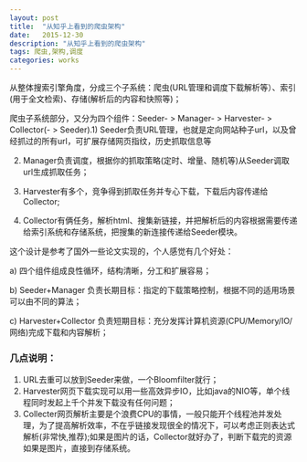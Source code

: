 ```yaml
---
layout: post
title:  "从知乎上看到的爬虫架构"
date:   2015-12-30
description: "从知乎上看到的爬虫架构"
tags: 爬虫,架构,调度
categories: works
---
```


从整体搜索引擎角度，分成三个子系统：爬虫(URL管理和调度下载解析等）、索引(用于全文检索)、存储(解析后的内容和快照等)；

爬虫子系统部分，又分为四个组件：Seeder- > Manager- > Harvester- > Collector(- > Seeder).1) Seeder负责URL管理，也就是定向网站种子url，以及曾经抓过的所有url，可扩展存储网页指纹，历史抓取信息等

2) Manager负责调度，根据你的抓取策略(定时、增量、随机等)从Seeder调取url生成抓取任务；

3) Harvester有多个，竞争得到抓取任务并专心下载，下载后内容传递给Collector;

4) Collector有俩任务，解析html、搜集新链接，并把解析后的内容根据需要传递给索引系统和存储系统，把搜集的新连接传递给Seeder模块。

这个设计是参考了国外一些论文实现的，个人感觉有几个好处：

a) 四个组件组成良性循环，结构清晰，分工和扩展容易；

b) Seeder+Manager 负责长期目标：指定的下载策略控制，根据不同的适用场景可以由不同的算法；

c) Harvester+Collector 负责短期目标：充分发挥计算机资源(CPU/Memory/IO/网络)完成下载和内容解析；

### 几点说明：
1) URL去重可以放到Seeder来做，一个Bloomfilter就行；
2) Harvester网页下载实现可以用一些高效异步IO，比如java的NIO等，单个线程同时发起上千个并发下载没有任何问题；
3) Collecter网页解析主要是个浪费CPU的事情，一般只能开个线程池并发处理，为了提高解析效率，不在乎链接发现很全的情况下，可以考虑正则表达式解析(非常快,推荐);如果是图片的话，Collector就好办了，判断下载完的资源如果是图片，直接到存储系统。
